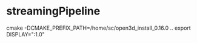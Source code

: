 # streamingPipeline

cmake -DCMAKE_PREFIX_PATH=/home/sc/open3d_install_0.16.0 ..
export DISPLAY=":1.0"